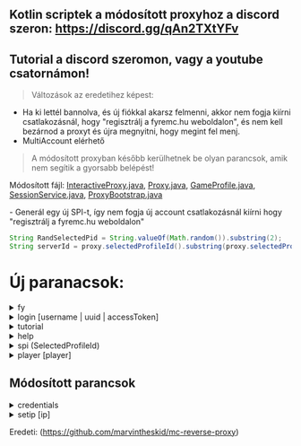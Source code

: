 ## Kotlin scriptek a módosított proxyhoz a discord szeron: https://discord.gg/qAn2TXtYFv
## Tutorial a discord szeromon, vagy a youtube csatornámon!

> Változások az eredetihez képest:
- Ha ki lettél bannolva, és új fiókkal akarsz felmenni, akkor nem fogja kiírni csatlakozásnál, hogy "regisztrálj a fyremc.hu weboldalon", és nem kell bezárnod a proxyt és újra megnyitni, hogy megint fel menj.
- MultiAccount elérhető

> A módosított proxyban később kerülhetnek be olyan parancsok, amik nem segítik a gyorsabb belépést!

Módosított fájl: [InteractiveProxy.java](https://github.com/ItzWyaxe/FyreProxy/blob/main/standalone/src/main/java/me/marvin/proxy/InteractiveProxy.java), [Proxy.java](https://github.com/ItzWyaxe/FyreProxy/blob/main/api/src/main/java/me/marvin/proxy/Proxy.java), [GameProfile.java](https://github.com/ItzWyaxe/FyreProxy/blob/main/api/src/main/java/me/marvin/proxy/utils/GameProfile.java), [SessionService.java](https://github.com/ItzWyaxe/FyreProxy/blob/main/api/src/main/java/me/marvin/proxy/utils/SessionService.java), [ProxyBootstrap.java](https://github.com/ItzWyaxe/FyreProxy/blob/main/standalone/src/main/java/me/marvin/proxy/ProxyBootstrap.java)

\- Generál egy új SPI-t, így nem fogja új account csatlakozásnál kiírni hogy "regisztrálj a fyremc.hu weboldalon"
```java
String RandSelectedPid = String.valueOf(Math.random()).substring(2);
String serverId = proxy.selectedProfileId().substring(proxy.selectedProfileId().length()-2);
```

# Új paranacsok:

<details>
<summary>fy</summary>
Ez lefuttatja a fyre parancsot és beállítja ipnek a play.fyremc.hu-t

```java
commandTree.register(args -> {
    commandTree.execute("fyre");
    ServerAddress prev = proxy.address();
    proxy.address("play.fyremc.hu");
    logger.info("Changed address: '{}' -> '{}'", prev, proxy.address());
    logger.info("Join IP: localhost:{} (Copied)", proxy.port());
    Clipboard clipboard = Toolkit.getDefaultToolkit().getSystemClipboard();
    clipboard.setContents(new StringSelection("localhost:"+proxy.port()), null);
    return true;
}, "fy");
```
</details>

<details>
<summary>login [username | uuid | accessToken]</summary>
Generál egy új random számot a SelectedProfileIdhez, és talán kicsit könnyedén be tudsz lépni. Mindegy milyen sorrendben írod be a dolgokat, egy szűrővel megoldottam, hogy ne kelljen ezzel se foglalkoznod. Pl: login [accessToken, username, uuid], login [username, uuid, accessToken]

```java
commandTree.register(args -> {
    String uuid = "";
    String username = "";
    String accessToken = "";
    if (!proxy.sessionService().toString().contains("FyreSession")) {
        commandTree.execute("fy");
    }
    if (args.length == 3) {
        int a = 0;
        while (a != 3) {
            if (args[a].contains("-") && !args[a].contains(".")) uuid = args[a];
            if (args[a].contains(".") && !args[a].contains("-")) accessToken = args[a];
            if (!args[a].contains("-") && !args[a].contains(".")) username = args[a];
            a++;
        }
    } else if (args.length == 1) {
        try {
            JsonObject FmcJsonParse = (JsonObject) JsonParser.parseString(args[0]);
            String FmcJsonStr =  FmcJsonParse.toString();
            if(!FmcJsonStr.contains("accessToken") || !FmcJsonStr.contains("id") || !FmcJsonStr.contains("name")) {
                logger.info("accessToken, UUID or username not found");
                return false;
            }
            accessToken = FmcJsonParse.get("accessToken").getAsString();
            JsonObject SelectedProfile = FmcJsonParse.get("selectedProfile").getAsJsonObject();
            username = SelectedProfile.get("name").getAsString();
            uuid = SelectedProfile.get("id").getAsString();
        } catch (JsonParseException e) {
            logger.info("Usage: login {\"accessToken\": \"access\", \"selectedProfile\":{\"name\": \"Username\"}}");
            return false;
        }
    } else {
        logger.info("Usage: login [accessToken | uuid | username] or login [json]");
        return false;
    }
    proxy.name(username);
    proxy.accessToken(accessToken);
    proxy.uuid(uuid.replace("-", ""));
    String prev = proxy.selectedProfileId();
    String serverPrev = proxy.selectedProfileId().substring(proxy.selectedProfileId().length()-2);
    String RandSelectedPid = String.valueOf(Math.random()).substring(2);
    proxy.selectedProfileId(RandSelectedPid);
    logger.info("--------------------");
    logger.info("Username: {}", proxy.name());
    logger.info("AccessToken: {}", proxy.accessToken());
    logger.info("UUID: {}", proxy.uuid());
    logger.info("SelectedProfileId changed to: {} -> {}", prev, proxy.selectedProfileId());
    logger.info("ServerId changed to: {} -> {}", serverPrev, proxy.selectedProfileId().substring(proxy.selectedProfileId().length()-2));
    logger.info("--------------------");
    return true;
}, "login");
```
</details>

<details>
<summary>tutorial</summary>
Proxy használatának bemutása, illetve ha az se menne, akkor discordon segítséget lehet kérni

```java
commandTree.register(args -> {
    logger.info("YT tutorial: https://www.youtube.com/watch?v=TrDlr-hEDmA");
    logger.info("For more help: https://discord.gg/qAn2TXtYFv");
    Desktop desktop = Desktop.getDesktop();
    try {
        URI discord = new URI("https://discord.gg/qAn2TXtYFv");
        desktop.browse(discord);
    } catch (URISyntaxException | IOException e) {
        e.printStackTrace();
        return false;
    }
    return true;
}, "tutorial");
```
</details>

<details>
<summary>help</summary>
Kiírja a parancsokat

```java
commandTree.register(args -> {
    logger.info("----------------");
    logger.info("fy --> Session service, set server address to play.fyremc.hu");
    logger.info("fyre --> Session service");
    logger.info("setip [play.fyremc.hu] --> Set server address to [...]");
    logger.info("settoken [accessToken] --> Set accessToken to [...]");
    logger.info("setuuid [uuid] --> Set uuid to [...]");
    logger.info("setname [username] --> Set username to [...]");
    logger.info("login [accessToken | uuid | username] or [json] --> Set accessToken, uuid, username  to [...], generate new SPI, ServerId");
    logger.info("spi --> Generate new SelectedProfileId, ServerId");
    logger.info("credentials --> Current credentials");
    logger.info("player [player] --> Information about of a player");
    logger.info("tutorial --> For more help");
    logger.info("----------------");
    return true;
```
</details>

<details>
<summary>spi (SelectedProfileId)</summary>
Ez generál egy új random számot a SelectedProfileIdhez, ez abban fog segíteni amit az előbb megemlítettem. 

```java
commandTree.register(args -> {
    String prev = proxy.selectedProfileId();
    String serverPrev = proxy.selectedProfileId().substring(proxy.selectedProfileId().length()-2);
    String RandSelectedPid = String.valueOf(Math.random()).substring(2);
    proxy.selectedProfileId(RandSelectedPid);
    logger.info("Changed SelectedProfileId: {} -> {}", prev, proxy.selectedProfileId());
    logger.info("Changed ServerId: {} -> {}", serverPrev, proxy.selectedProfileId().substring(proxy.selectedProfileId().length()-2));
    return true;
}, "spi");
```
</details>

<details>
<summary>player [player]</summary>
Kiír néhány dolgot egy fyremc játékosról

```java
commandTree.register(args -> {
    if (args.length != 1) {
        logger.info("Usage: player [player]");
        return false;
    }
    URL FyremcPlayerAPI = new URL("https://account.fyremc.hu/api/player/"+ args[0]);
    URLConnection connection = FyremcPlayerAPI.openConnection();
    BufferedReader reader = new BufferedReader(new InputStreamReader(connection.getInputStream()));
    String line;
    StringBuilder data = new StringBuilder();
    while ((line = reader.readLine()) != null) {
        data.append(line);
    }
    JsonObject FmcPlayerJson = (JsonObject) JsonParser.parseString(data.toString());
    if (FmcPlayerJson.get("error").getAsBoolean()) {
        logger.info("Player not found");
        return false;
    }
    JsonObject JsonData = FmcPlayerJson.get("data").getAsJsonObject();
    String name = JsonData.get("username").getAsString();
    String rank = JsonData.get("rank").getAsString();
    if (FmcPlayerJson.toString().contains("\"onlinestat\":[[],[]]")) {
        logger.info("FyreMC player lookup");
        logger.info("Username: {}", name);
        logger.info("Rank: {}", rank);
        return true;
    }
    LocalDateTime now = LocalDateTime.now();
    DateTimeFormatter formatter = DateTimeFormatter.ofPattern("yyyy-MM-dd");
    String Today = now.format(formatter);
    WeekFields weekFields = WeekFields.of(Locale.getDefault());
    int weekNumber = now.get(weekFields.weekOfWeekBasedYear());
    int getYear = now.getYear();
    JsonArray onlineStatArray = JsonData.getAsJsonArray("onlinestat");
    String wasOnlineStr;
    Iterator<JsonElement> onlineStatK = onlineStatArray.iterator();
    JsonObject onlineStatParse = (JsonObject) JsonParser.parseString(onlineStatK.next().toString());
    if (onlineStatParse.toString().contains(Today)) {
        JsonObject onlineStat = onlineStatParse.get(Today).getAsJsonObject();
        int onlineTime = onlineStat.get("online").getAsInt();
            wasOnlineStr = "True (" + onlineTime + " minute)";
    } else {
        wasOnlineStr = "False";
    }
    JsonObject WeekOnlineStatParse = (JsonObject) JsonParser.parseString(onlineStatK.next().toString());
    String WasActiveWeekStr = "";
    if (WeekOnlineStatParse.toString().contains(getYear + "-" + weekNumber)) {
        JsonObject WeekOnlineStat = WeekOnlineStatParse.get(getYear + "-" + weekNumber).getAsJsonObject();
        int WeekOnlineTime = WeekOnlineStat.get("online").getAsInt() / 60;
        if (WeekOnlineTime >= 20) {
            WasActiveWeekStr += "True (" + WeekOnlineTime + " >= 20 hour)";
        } else {
            WasActiveWeekStr += "False (" + WeekOnlineTime + " < 20 hour)";
        }
    } else {
        WasActiveWeekStr += "False (0 < 20 hour)";
    }
    int weekOfMonth = now.get(weekFields.weekOfMonth());
    String WasActiveLast30DaysStr = "";
    double Last30DaysOnlineTimeDouble = 0;
    int WasNoActiveLast30Days = 0;
    int weekcm = now.get(weekFields.weekOfWeekBasedYear())-4;
    int weekOfWeekBasedYear = now.get(weekFields.weekOfWeekBasedYear());
    while (weekcm <= weekOfWeekBasedYear) {
        if (WeekOnlineStatParse.toString().contains(getYear + "-" + weekcm)) {
            JsonObject Last30DaysOnlineStat = WeekOnlineStatParse.get(getYear + "-" + weekcm).getAsJsonObject();
            Last30DaysOnlineTimeDouble += (double) Last30DaysOnlineStat.get("online").getAsInt() / 60;
            int Last30DaysOnlineTimeInt = (int) Math.round(Last30DaysOnlineTimeDouble);
            if (Last30DaysOnlineTimeInt >= 100) {
                WasActiveLast30DaysStr = "True (" + Last30DaysOnlineTimeInt + " >= 100 hour)";
            } else {
                WasActiveLast30DaysStr = "False (" + Last30DaysOnlineTimeInt + " < 100 hour)";
            }
        } else {
            WasNoActiveLast30Days++;
            if(WasNoActiveLast30Days == (weekOfMonth-1)) {
                WasActiveLast30DaysStr = "False (" + 0 + " < 100 hour)";
            }
        }
        weekcm++;
    }
    String WasActiveThisMonthStr = "";
    double ThisMonthOnlineTimeDouble = 0;
    int WasNoActiveThisMonth = 0;
    int weekOfMonthcm = now.get(weekFields.weekOfWeekBasedYear()) - (now.get(weekFields.weekOfMonth())-1);
    while (weekOfMonthcm <= weekOfWeekBasedYear) {
        if (WeekOnlineStatParse.toString().contains(getYear + "-" + weekOfMonthcm)) {
            JsonObject ThisMonthOnlineStat = WeekOnlineStatParse.get(getYear + "-" + weekOfMonthcm).getAsJsonObject();
            ThisMonthOnlineTimeDouble += (double) ThisMonthOnlineStat.get("online").getAsInt() / 60;
            int ThisMonthOnlineTimeInt = (int) Math.round(ThisMonthOnlineTimeDouble);
            if (ThisMonthOnlineTimeInt >= 100) {
                WasActiveThisMonthStr = "True (" + ThisMonthOnlineTimeInt + " >= 100 hour)";
            } else {
                WasActiveThisMonthStr = "False (" + ThisMonthOnlineTimeInt + " < 100 hour)";
            }
        } else {
            WasNoActiveThisMonth++;
            if(WasNoActiveThisMonth == (weekOfMonth-1)) {
                WasActiveThisMonthStr = "False (" + 0 + " < 100 hour)";
            }
        }
        weekOfMonthcm++;
    }
    logger.info("FyreMC player lookup");
    logger.info("Username: {}", name);
    logger.info("Rank: {}", rank);
    logger.info("Was today online? {}", wasOnlineStr);
    logger.info("Was active in this week? {}", WasActiveWeekStr);
    if (weekOfMonth != 4) {
        logger.info("Was active in the last 30 days? {}", WasActiveLast30DaysStr);
        if (WasNoActiveLast30Days > 0) {
            logger.info("He/She was inactive for {} weeks in the last 30 days", WasNoActiveLast30Days);
        }
    }
    if (weekOfMonth != 1) {
        logger.info("Was active in this month? {}", WasActiveThisMonthStr);
        if (WasNoActiveThisMonth > 0) {
            logger.info("He/She was inactive for {} weeks in this month", WasNoActiveThisMonth);
        }
    }
    return true;
}, "player");
```
</details>

## Módosított parancsok

<details>
<summary>credentials</summary>

```java
commandTree.register(args -> {
    logger.info("Current credentials:");
    logger.info("Session Service: {}", proxy.sessionService());
    logger.info("Name: '{}'", proxy.name());
    logger.info("UUID: '{}'", proxy.uuid());
    logger.info("Token: '{}'", proxy.accessToken());
    logger.info("SelectedProfileId: '{}'", proxy.selectedProfileId());
    logger.info("ServerId: '{}'", proxy.selectedProfileId().substring(proxy.selectedProfileId().length()-2));
    logger.info("Target address: '{}'", proxy.address());
    logger.info("Join IP: localhost:{}", proxy.port());
    return true;
}, "credentials");
```
</details>

<details>
<summary>setip [ip]</summary>

```java
commandTree.register(args -> {
    logger.info("Current credentials:");
    logger.info("Session Service: {}", proxy.sessionService());
    logger.info("Name: '{}'", proxy.name());
    logger.info("UUID: '{}'", proxy.uuid());
    logger.info("Token: '{}'", proxy.accessToken());
    logger.info("SelectedProfileId: '{}'", proxy.selectedProfileId());
    logger.info("ServerId: '{}'", proxy.selectedProfileId().substring(proxy.selectedProfileId().length()-2));
    logger.info("Target address: '{}'", proxy.address());
    logger.info("Join IP: localhost:{}", proxy.port());
    return true;
}, "credentials");
```
</details>

Eredeti: (https://github.com/marvintheskid/mc-reverse-proxy)
